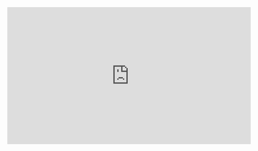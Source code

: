 <iframe width="560" height="315" src="https://www.youtube.com/embed/P9csgxBgaZ8" title="YouTube video player" frameborder="0" allow="accelerometer; autoplay; clipboard-write; encrypted-media; gyroscope; picture-in-picture" allowfullscreen></iframe>
